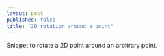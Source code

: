 ```yaml
---
layout: post
published: false
title: "2D rotation around a point"
---
```


Snippet to rotate a 2D point around an arbitrary point.
<script src="https://gist.github.com/4020404.js"></script>
